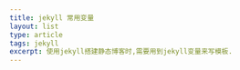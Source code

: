 ```yaml
---
title: jekyll 常用变量
layout: list
type: article
tags: jekyll
excerpt: 使用jekyll搭建静态博客时,需要用到jekyll变量来写模板.
---
```





